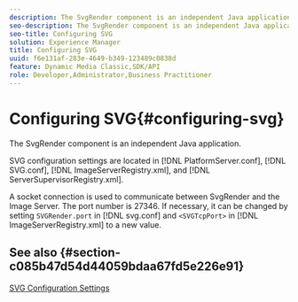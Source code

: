 ```yaml
---
description: The SvgRender component is an independent Java application.
seo-description: The SvgRender component is an independent Java application.
seo-title: Configuring SVG
solution: Experience Manager
title: Configuring SVG
uuid: f6e131af-283e-4649-b349-123489c0838d
feature: Dynamic Media Classic,SDK/API
role: Developer,Administrator,Business Practitioner
---
```


# Configuring SVG{#configuring-svg}

The SvgRender component is an independent Java application.

SVG configuration settings are located in [!DNL PlatformServer.conf], [!DNL SVG.conf], [!DNL ImageServerRegistry.xml], and [!DNL ServerSupervisorRegistry.xml].

A socket connection is used to communicate between SvgRender and the Image Server. The port number is 27346. If necessary, it can be changed by setting `SVGRender.port` in [!DNL svg.conf] and `<SVGTcpPort>` in [!DNL ImageServerRegistry.xml] to a new value.

## See also {#section-c085b47d54d44059bdaa67fd5e226e91}

[SVG Configuration Settings](../../../is-api/image-serving-api-ref/c-configuration-and-administration/c-server-settings/r-svg.md#reference-232104868b2d4af9a4ac9c87552c0bb5) 
